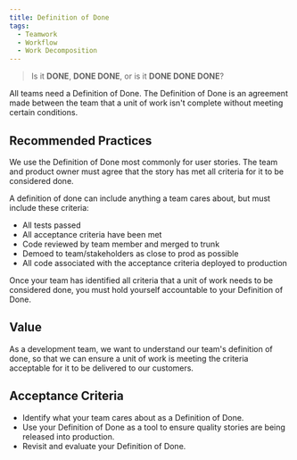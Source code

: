 ```yaml
---
title: Definition of Done
tags:
  - Teamwork
  - Workflow
  - Work Decomposition
---
```


> Is it __DONE__, __DONE DONE__, or is it __DONE DONE DONE__?

All teams need a Definition of Done. The Definition of Done is an agreement made between the team
that a unit of work isn't complete without meeting certain conditions.

## Recommended Practices

We use the Definition of Done most commonly for user stories. The team and
product owner must agree that the story has met all criteria for it to be
considered done.

A definition of done can include anything a team cares about, but must include
these criteria:

- All tests passed
- All acceptance criteria have been met
- Code reviewed by team member and merged to trunk
- Demoed to team/stakeholders as close to prod as possible
- All code associated with the acceptance criteria deployed to production

Once your team has identified all criteria that a unit of work needs to be
considered done, you must hold yourself accountable to your Definition of Done.

## Value

As a development team, we want to understand our team's definition of done, so
that we can ensure a unit of work is meeting the criteria acceptable for it to
be delivered to our customers.

## Acceptance Criteria

- Identify what your team cares about as a Definition of Done.
- Use your Definition of Done as a tool to ensure quality stories are being
  released into production.
- Revisit and evaluate your Definition of Done.
